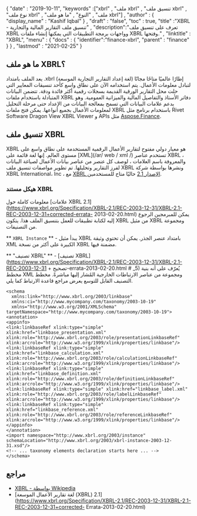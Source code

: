 {
  "date" : "2019-10-11",
  "keywords" :["xbrl" , "ملف xbrl" , "تنسيق ملف xbrl" , "نوع ملف xbrl" , "ملف" , "النوع" , "ما هو ملف xbrl"] ,
  "author" : {
    "display_name" : "Kashif Iqbal"
} ,
  "draft" : "false",
  "toc" : true,
  "title" :"XBRL - تنسيق ملف التقارير المالية والتجارية" ,
  "description":"تعرف على تنسيق ملف XBRL وواجهات برمجة التطبيقات التي يمكنها إنشاء ملفات XBRL وفتحها." ,
  "linktitle" : "XBRL",
  "menu" : {
    "docs" : {
      "identifier":"finance-xbrl",
      "parent" : "finance"
}
} ,
  "lastmod" : "2021-02-25"
}

## ما هو ملف XBRL؟

يعد الملف بامتداد .xbrl (لغة إعداد التقارير التجارية الموسعة) إطارًا عالميًا متاحًا مجانًا لتبادل معلومات الأعمال. يتم استخدامه الآن على نطاق واسع كأحد تنسيقات المعايير التي حلت محل التقارير الورقية القديمة بسجلات رقمية أكثر فائدة ودقة. تتضمن البيانات المتبادلة باستخدام ملفات XBRL دفاتر الأستاذ والتفاصيل المالية والميزانية العمومية. وهو يدعم علامات البيانات التي تسمح بمعالجة البيانات من الإعداد حتى مرحلة التحليل لمعلومات الأعمال بجميع أنواعها. يمكن فتح ملفات XBRL باستخدام برنامج مثل Rivet Software Dragon View XBRL Viewer و APIs مثل [Aspose.Finance](https://products.aspose.com/finance).

## تنسيق ملف XBRL

XBRL هو معيار دولي مفتوح لتقارير الأعمال الرقمية المستخدمة على نطاق واسع على مستوى العالم. إنها لغة قائمة على [XML](/ar/ web / xml /) تستخدم عناصر XBRL ، والمعروفة باسم العلامات ، لوصف كل عنصر من عناصر بيانات الأعمال لصياغة البيانات لفرز التقارير وتحليلها. تم تطوير مواصفات تنسيق ملف XBRL ونشرها بواسطة شركة XBRL International، Inc ، مع [XBRL الإصدار 2.1](https://specifications.xbrl.org/work-product-index-group-base-spec-base-spec.html) حاليًا متاح للمستخدمين.

### هيكل مستند XBRL

معلومات كاملة حول [علامات XBRL 2.1](https://www.xbrl.org/Specification/XBRL-2.1/REC-2003-12-31/XBRL-2.1-REC-2003-12-31+corrected-errata- 2013-02-20.html) يمكن للمبرمجين الرجوع إليه لكتابة تطبيقات للعمل بتنسيق الملف هذا. يتكون XBRL من مثيل XBRL ومجموعة من التصنيفات.

** `XBRL Instance` ** - يبدأ مثيل XBRL بامتداد<xbrl> عنصر الجذر. يمكن أن تحتوي وثيقة XML الكبيرة على أكثر من نسخة XBRL مضمنة فيها.

** "تصنيف XBRL" ** - [تصنيف XBRL](https://www.xbrl.org/Specification/XBRL-2.1/REC-2003-12-31/XBRL-2.1-REC-2003-12-31 + تصحيح-errata-2013-02-20.html # _5) يُعرّف على أنه بنية مخطط XML ومجموعة من عناصر الارتباطات الخارجية المُشار إليها مباشرةً. مخطط التصنيف القابل للتوسع يعرض مراجع قاعدة الارتباط كما يلي.

```
<schema
  xmlns:link="http://www.xbrl.org/2003/linkbase"
  xmlns:ci="http://www.mycompany.com/taxonomy/2003-10-19"
  xmlns="http://www.w3.org/2001/XMLSchema" targetNamespace="http://www.mycompany.com/taxonomy/2003-10-19">
<annotation>
<appinfo>
<link:linkbaseRef xlink:type="simple" xlink:href="linkbase_presentation.xml" xlink:role="http://www.xbrl.org/2003/role/presentationLinkbaseRef" xlink:arcrole="http://www.w3.org/1999/xlink/properties/linkbase"/>
<link:linkbaseRef xlink:type="simple" xlink:href="linkbase_calculation.xml" xlink:role="http://www.xbrl.org/2003/role/calculationLinkbaseRef" xlink:arcrole="http://www.w3.org/1999/xlink/properties/linkbase"/>
<link:linkbaseRef xlink:type="simple" xlink:href="linkbase_definition.xml" xlink:role="http://www.xbrl.org/2003/role/definitionLinkbaseRef" xlink:arcrole="http://www.w3.org/1999/xlink/properties/linkbase"/>
<link:linkbaseRef xlink:type="simple" xlink:href="linkbase_label.xml" xlink:role="http://www.xbrl.org/2003/role/labelLinkbaseRef" xlink:arcrole="http://www.w3.org/1999/xlink/properties/linkbase"/>
<link:linkbaseRef xlink:type="simple" xlink:href="linkbase_reference.xml" xlink:role="http://www.xbrl.org/2003/role/referenceLinkbaseRef" xlink:arcrole="http://www.w3.org/1999/xlink/properties/linkbase"/>
</appinfo>
</annotation>
<import namespace="http://www.xbrl.org/2003/instance" schemaLocation="http://www.xbrl.org/2003/xbrl-instance-2003-12-31.xsd"/>
<!-- ... taxonomy elements declaration starts here ... -->
</schema>
```


## مراجع ##

* [XBRL - بواسطة Wikipedia](https://en.wikipedia.org/wiki/XBRL)
* [لغة تقارير الأعمال الموسعة (XBRL) 2.1](https://www.xbrl.org/Specification/XBRL-2.1/REC-2003-12-31/XBRL-2.1-REC-2003-12-31+corrected- Errata-2013-02-20.html)

